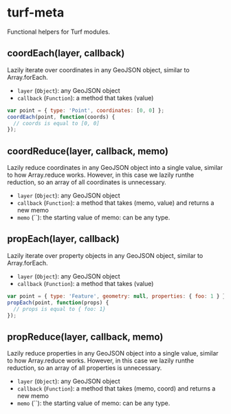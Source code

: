 # turf-meta

Functional helpers for Turf modules.

## coordEach(layer, callback)

Lazily iterate over coordinates in any GeoJSON object, similar to Array.forEach.

* `layer` (`Object`): any GeoJSON object
* `callback` (`Function`): a method that takes (value)

```js
var point = { type: 'Point', coordinates: [0, 0] };
coordEach(point, function(coords) {
  // coords is equal to [0, 0]
});
```

## coordReduce(layer, callback, memo)

Lazily reduce coordinates in any GeoJSON object into a single value, similar to how Array.reduce works. However, in this case we lazily runthe reduction, so an array of all coordinates is unnecessary.

* `layer` (`Object`): any GeoJSON object
* `callback` (`Function`): a method that takes (memo, value) and returns a new memo
* `memo` (``): the starting value of memo: can be any type.
## propEach(layer, callback)

Lazily iterate over property objects in any GeoJSON object, similar to Array.forEach.

* `layer` (`Object`): any GeoJSON object
* `callback` (`Function`): a method that takes (value)

```js
var point = { type: 'Feature', geometry: null, properties: { foo: 1 } };
propEach(point, function(props) {
  // props is equal to { foo: 1}
});
```

## propReduce(layer, callback, memo)

Lazily reduce properties in any GeoJSON object into a single value, similar to how Array.reduce works. However, in this case we lazily runthe reduction, so an array of all properties is unnecessary.

* `layer` (`Object`): any GeoJSON object
* `callback` (`Function`): a method that takes (memo, coord) and returns a new memo
* `memo` (``): the starting value of memo: can be any type.

